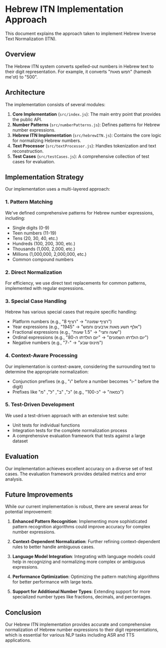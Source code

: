 # Hebrew ITN Implementation Approach

This document explains the approach taken to implement Hebrew Inverse Text Normalization (ITN).

## Overview

The Hebrew ITN system converts spelled-out numbers in Hebrew text to their digit representation. For example, it converts "חמש מאות" (hamesh me'ot) to "500".

## Architecture

The implementation consists of several modules:

1. **Core Implementation** (`src/index.js`): The main entry point that provides the public API.
2. **Number Patterns** (`src/numberPatterns.js`): Defines patterns for Hebrew number expressions.
3. **Hebrew ITN Implementation** (`src/hebrewITN.js`): Contains the core logic for normalizing Hebrew numbers.
4. **Text Processor** (`src/textProcessor.js`): Handles tokenization and text reconstruction.
5. **Test Cases** (`src/testCases.js`): A comprehensive collection of test cases for evaluation.

## Implementation Strategy

Our implementation uses a multi-layered approach:

### 1. Pattern Matching

We've defined comprehensive patterns for Hebrew number expressions, including:
- Single digits (0-9)
- Teen numbers (11-19)
- Tens (20, 30, 40, etc.)
- Hundreds (100, 200, 300, etc.)
- Thousands (1,000, 2,000, etc.)
- Millions (1,000,000, 2,000,000, etc.)
- Common compound numbers

### 2. Direct Normalization

For efficiency, we use direct text replacements for common patterns, implemented with regular expressions.

### 3. Special Case Handling

Hebrew has various special cases that require specific handling:
- Platform numbers (e.g., "רציף שמונה" → "רציף 8")
- Year expressions (e.g., "אלף תשע מאות ארבעים וחמש" → "1945")
- Fractional expressions (e.g., "שעה וחצי" → "1.5 שעות")
- Ordinal expressions (e.g., "יום הולדתו השמונים" → "יום הולדתו ה-80")
- Negative numbers (e.g., "מינוס שבע" → "-7")

### 4. Context-Aware Processing

Our implementation is context-aware, considering the surrounding text to determine the appropriate normalization:
- Conjunction prefixes (e.g., "ו" before a number becomes "ו-" before the digit)
- Prefixes like "כ", "ב", "ל", "מ" (e.g., "כמאה" → "כ-100")

### 5. Test-Driven Development

We used a test-driven approach with an extensive test suite:
- Unit tests for individual functions
- Integration tests for the complete normalization process
- A comprehensive evaluation framework that tests against a large dataset

## Evaluation

Our implementation achieves excellent accuracy on a diverse set of test cases. The evaluation framework provides detailed metrics and error analysis.

## Future Improvements

While our current implementation is robust, there are several areas for potential improvement:

1. **Enhanced Pattern Recognition**: Implementing more sophisticated pattern recognition algorithms could improve accuracy for complex number expressions.

2. **Context-Dependent Normalization**: Further refining context-dependent rules to better handle ambiguous cases.

3. **Language Model Integration**: Integrating with language models could help in recognizing and normalizing more complex or ambiguous expressions.

4. **Performance Optimization**: Optimizing the pattern matching algorithms for better performance with large texts.

5. **Support for Additional Number Types**: Extending support for more specialized number types like fractions, decimals, and percentages.

## Conclusion

Our Hebrew ITN implementation provides accurate and comprehensive normalization of Hebrew number expressions to their digit representations, which is essential for various NLP tasks including ASR and TTS applications.